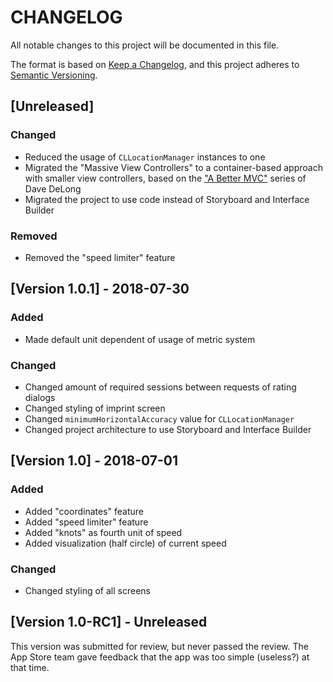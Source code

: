 # CHANGELOG

All notable changes to this project will be documented in this file.

The format is based on [Keep a Changelog](https://keepachangelog.com/en/1.0.0/), and this project adheres to [Semantic Versioning](https://semver.org/spec/v2.0.0.html).

## [Unreleased]

### Changed

- Reduced the usage of `CLLocationManager` instances to one
- Migrated the "Massive View Controllers" to a container-based approach with smaller view controllers, based on the ["A Better MVC"](https://davedelong.com/blog/2017/11/06/a-better-mvc-part-1-the-problems/) series of Dave DeLong
- Migrated the project to use code instead of Storyboard and Interface Builder

### Removed

- Removed the "speed limiter" feature

## [Version 1.0.1] - 2018-07-30

### Added

- Made default unit dependent of usage of metric system

### Changed

- Changed amount of required sessions between requests of rating dialogs
- Changed styling of imprint screen
- Changed `minimumHorizontalAccuracy` value for `CLLocationManager`
- Changed project architecture to use Storyboard and Interface Builder

## [Version 1.0] - 2018-07-01

### Added

- Added "coordinates" feature
- Added "speed limiter" feature
- Added "knots" as fourth unit of speed
- Added visualization (half circle) of current speed

### Changed

- Changed styling of all screens

## [Version 1.0-RC1] - Unreleased

This version was submitted for review, but never passed the review. The App Store team gave feedback that the app was too simple (useless?) at that time.
